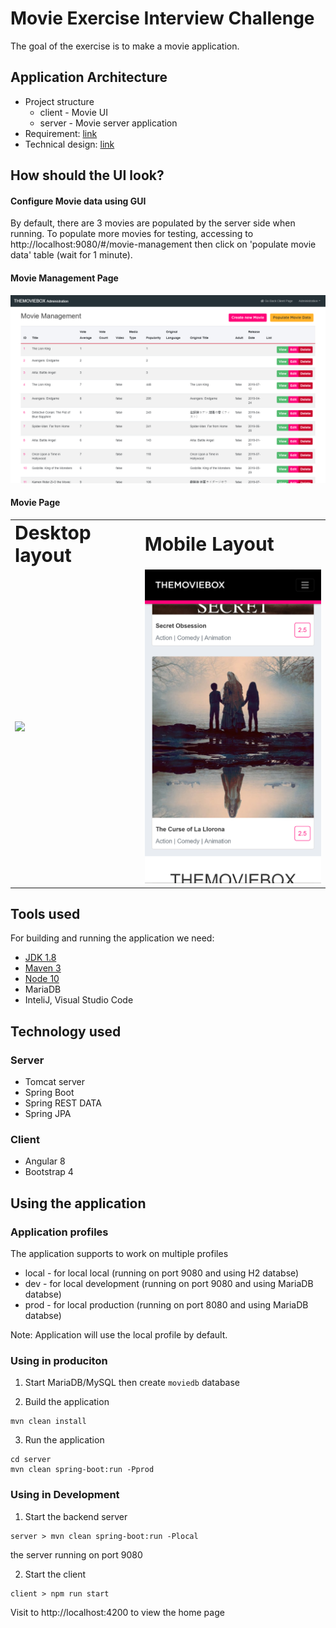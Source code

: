 # Movie Exercise Interview Challenge

The goal of the exercise is to make a movie application.

## Application Architecture

<ul>
 <li>Project structure
  <ul>
   <li>client - Movie UI</li>
   <li>server - Movie server application</li>
  </ul>
 </li>
<li>Requirement: <a href="https://drive.google.com/file/d/1OMJ4xo13Y3Kkug1nutvEPMeBc548WwJC/view?usp=sharing" target="_blank">link</a></li>
<li>Technical design: <a href="https://docs.google.com/document/d/1-bVlU4_XlYVfjtpYgp1qjhqRhswRfVWut9eiBeEZLfg/edit#" target="_blank">link</a></li>
</ul>

## How should the UI look?

#### Configure Movie data using GUI
By default, there are 3 movies are populated by the server side when running.
To populate more movies for testing, accessing to http://localhost:9080/#/movie-management then click on 'populate movie data' table (wait for 1 minute).

#### Movie Management Page
<img src="/screenshots/movie-mgmt-page-desktop.png" width="850">

#### Movie Page

<table border="0">
 <tr>
    <td><b style="font-size:30px">Desktop layout</b></td>
    <td><b style="font-size:30px">Mobile Layout</b></td>
 </tr>
 <tr>
    <td><img src="/screenshots/movie-main-page-desktop.png" width="350"></td>
    <td><img src="/screenshots/movie-main-page-mobile.png" width="350"></td>
 </tr>
</table>

## Tools used

For building and running the application we need:

- [JDK 1.8](http://www.oracle.com/technetwork/java/javase/downloads/jdk8-downloads-2133151.html)
- [Maven 3](https://maven.apache.org)
- [Node 10](https://nodejs.org/en/)
- MariaDB
- InteliJ, Visual Studio Code

## Technology used
### Server
+ Tomcat server
+ Spring Boot
+ Spring REST DATA
+ Spring JPA

### Client
+ Angular 8
+ Bootstrap 4

## Using the application

### Application profiles

The application supports to work on multiple profiles
- local - for local local (running on port 9080 and using H2 databse)
- dev - for local development (running on port 9080 and using MariaDB databse)
- prod - for local production (running on port 8080 and using MariaDB databse)

Note: Application will use the local profile by default.

### Using in produciton 

1. Start MariaDB/MySQL then create `moviedb` database

2. Build the application

```shell
mvn clean install
```
3. Run the application

```shell
cd server 
mvn clean spring-boot:run -Pprod
```

###  Using in Development

1. Start the backend server

```shell 
server > mvn clean spring-boot:run -Plocal
```
the server running on port 9080

2. Start the client

```shell 
client > npm run start
```
Visit to http://localhost:4200 to view the home page
